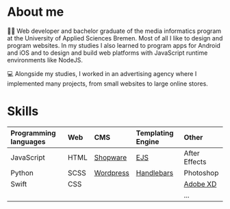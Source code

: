 # About me

👨‍🦰 Web developer and bachelor graduate of the media informatics program at the University of Applied Sciences Bremen.
Most of all I like to design and program websites. In my studies I also learned to program apps for Android and iOS and to design and build web platforms with JavaScript runtime environments like NodeJS.

💻 Alongside my studies, I worked in an advertising agency where I implemented many projects, from small websites to large online stores. 

# Skills

| Programming languages | Web  | CMS       | Templating Engine | Other         |
|:----------------------|:------|:-----------|:-------------------|:---------------|
| JavaScript                     | HTML | [Shopware](https://www.shopware.com/)  | [EJS](https://ejs.co/)             | After Effects |
| Python           | SCSS | [Wordpress](https://wordpress.com/de/) | [Handlebars](https://handlebarsjs.com/)       | Photoshop     |
| Swift               | CSS  |           |                   | [Adobe XD](https://www.adobe.com/)     |
|                 |      |           |                   | ...           |

